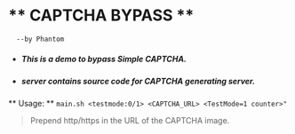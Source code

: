 # ** CAPTCHA BYPASS **
      --by Phantom


* ##### This is a demo to bypass Simple CAPTCHA.
* ##### server contains source code for CAPTCHA generating server.


** Usage: **
``` main.sh <testmode:0/1> <CAPTCHA_URL> <TestMode=1 counter>" ```

> Prepend http/https in the URL of the CAPTCHA image.
